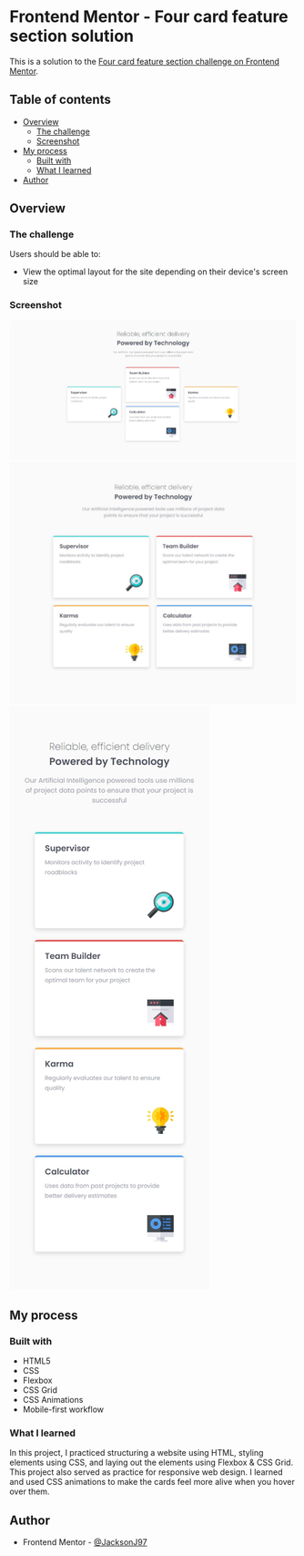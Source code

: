 # Frontend Mentor - Four card feature section solution

This is a solution to the [Four card feature section challenge on Frontend Mentor](https://www.frontendmentor.io/challenges/four-card-feature-section-weK1eFYK).

## Table of contents

- [Overview](#overview)
  - [The challenge](#the-challenge)
  - [Screenshot](#screenshot)
- [My process](#my-process)
  - [Built with](#built-with)
  - [What I learned](#what-i-learned)
- [Author](#author)

## Overview

### The challenge

Users should be able to:

- View the optimal layout for the site depending on their device's screen size

### Screenshot

![Desktop view](./design/final-desktop.jpg)
![Tablet view](./design/final-tablet.jpg)
![Mobile view](./design/final-mobile.jpg)

## My process

### Built with

- HTML5
- CSS
- Flexbox
- CSS Grid
- CSS Animations
- Mobile-first workflow

### What I learned

In this project, I practiced structuring a website using HTML, styling elements using CSS, and laying out the elements using Flexbox & CSS Grid. This project also served as practice for responsive web design. I learned and used CSS animations to make the cards feel more alive when you hover over them.

## Author

- Frontend Mentor - [@JacksonJ97](https://www.frontendmentor.io/profile/JacksonJ97)
